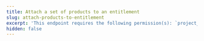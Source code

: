 ```yaml
---
title: Attach a set of products to an entitlement
slug: attach-products-to-entitlement
excerpt: 'This endpoint requires the following permission(s): `project_configuration:entitlements:read_write`.'
hidden: false
---
```

